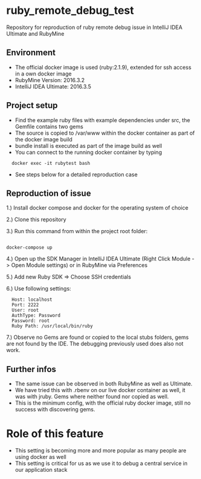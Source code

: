 # ruby_remote_debug_test
Repository for reproduction of ruby remote debug issue in IntelliJ IDEA Ultimate and RubyMine

## Environment

- The official docker image is used (ruby:2.1.9), extended for ssh access in a own docker image
- RubyMine Version: 2016.3.2
- IntelliJ IDEA Ultimate: 2016.3.5


## Project setup

- Find the example ruby files with example dependencies under src, the Gemfile contains two gems
- The source is copied to /var/www within the docker container as part of the docker image build
- bundle install is executed as part of the image build as well
- You can connect to the running docker container by typing

```
  docker exec -it rubytest bash
```
- See steps below for a detailed reproduction case


## Reproduction of issue

1.) Install docker compose and docker for the operating system of choice 

2.) Clone this repository

3.) Run this command from within the project root folder:

```

docker-compose up

```

4.) Open up the SDK Manager in IntelliJ IDEA Ultimate (Right Click Module -> Open Module settings) or in RubyMine via Preferences

5.) Add new Ruby SDK => Choose SSH credentials

6.) Use following settings:

```
  Host: localhost
  Port: 2222
  User: root
  AuthType: Password
  Password: root
  Ruby Path: /usr/local/bin/ruby
```

7.) Observe no Gems are found or copied to the local stubs folders, gems are not found by the IDE. The debugging previously used does also not work.


## Further infos

- The same issue can be observed in both RubyMine as well as Ultimate.
- We have tried this with .rbenv on our live docker container as well, it was with jruby. Gems where neither found nor copied as well.
- This is the minimum config, with the official ruby docker image, still no success with discovering gems.

# Role of this feature

- This setting is becoming more and more popular as many people are using docker as well
- This setting is critical for us as we use it to debug a central service in our application stack
